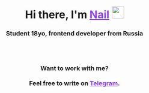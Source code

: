 <h1 align="center">
    Hi there, I'm 
    <a href="https://t.me/mdaamn" target="_blank" style="color: #8C43EA">Nail</a>
    <img src="https://github.com/blackcater/blackcater/raw/main/images/Hi.gif" height="32">
</h1>
  
<h3 align="center">
    Student 18yo, frontend developer from Russia
</h3>
<br>

<br>

<h3 align="center">  </h3>
<h3 align="center">Want to work with me? <br><br>Feel free to write on
    <a href="https://t.me/mdaamn" target="_blank" style="color: #8C43EA">Telegram</a>.
</h3>
